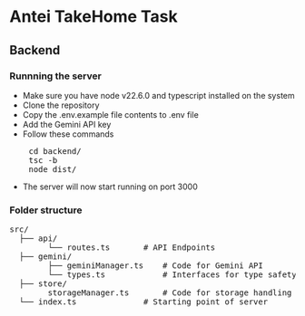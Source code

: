 # Antei TakeHome Task

## Backend

### Runnning the server
- Make sure you have node v22.6.0 and typescript installed on the system
- Clone the repository
- Copy the .env.example file contents to .env file
- Add the Gemini API key
- Follow these commands
<pre>
    cd backend/
    tsc -b
    node dist/
</pre>
- The server will now start running on port 3000

### Folder structure
<pre>
src/
  ├── api/
        └── routes.ts       # API Endpoints
  ├── gemini/
        ├── geminiManager.ts    # Code for Gemini API
        └── types.ts            # Interfaces for type safety
  ├── store/
        storageManager.ts       # Code for storage handling
  └── index.ts              # Starting point of server
</pre>
